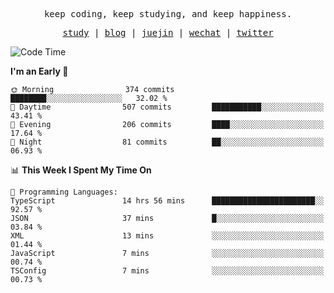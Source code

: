 <p align="center">
  <samp>
    <span>keep coding, keep studying, and keep happiness.</span>
  </samp>
</p>

<p align="center">
  <samp>
    <a href="https://github.com/ouduidui/fe-study">study</a> |
    <a href="https://deweyou.me">blog</a>  |
    <a href="https://juejin.cn/user/4309700183594366">juejin</a> |
    <a href="https://user-images.githubusercontent.com/54696834/165071004-6509e3f2-90c3-448c-9d92-3da42b0c2021.jpeg">wechat</a> |
    <a href="https://twitter.com/ouduidui">twitter</a>
  </samp>
</p>

<!--START_SECTION:waka-->
![Code Time](http://img.shields.io/badge/Code%20Time-3%2C599%20hrs%2042%20mins-blue)

**I'm an Early 🐤** 

```text
🌞 Morning                374 commits         ████████░░░░░░░░░░░░░░░░░   32.02 % 
🌆 Daytime                507 commits         ███████████░░░░░░░░░░░░░░   43.41 % 
🌃 Evening                206 commits         ████░░░░░░░░░░░░░░░░░░░░░   17.64 % 
🌙 Night                  81 commits          ██░░░░░░░░░░░░░░░░░░░░░░░   06.93 % 
```


📊 **This Week I Spent My Time On** 

```text
💬 Programming Languages: 
TypeScript               14 hrs 56 mins      ███████████████████████░░   92.57 % 
JSON                     37 mins             █░░░░░░░░░░░░░░░░░░░░░░░░   03.84 % 
XML                      13 mins             ░░░░░░░░░░░░░░░░░░░░░░░░░   01.44 % 
JavaScript               7 mins              ░░░░░░░░░░░░░░░░░░░░░░░░░   00.74 % 
TSConfig                 7 mins              ░░░░░░░░░░░░░░░░░░░░░░░░░   00.73 % 
```


<!--END_SECTION:waka-->
